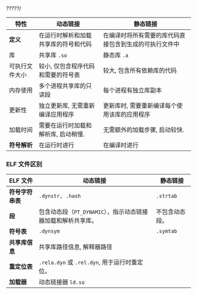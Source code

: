 ?????/

| 特性 | 动态链接 | 静态链接 |
|------|----------|----------|
| **定义** | 在运行时解析和加载共享库的符号和代码 | 在编译时将所有需要的库代码直接包含到生成的可执行文件中 |
| 库 | 共享库 `.so` | 静态库 `.a` |
| 可执行文件大小 | 较小, 仅包含程序代码和需要的符号表 | 较大, 包含所有依赖库的代码 |
| 内存使用 | 多个进程共享库的只读段 | 每个进程有独立库副本 |
| 更新性 | 独立更新库, 无需重新编译应用程序 | 更新库时, 需要重新编译每个使用该库的应用程序 |
| 加载时间 | 需要在运行时加载和解析库, 启动稍慢. | 无需额外的加载步骤, 启动较快. |
| **符号解析** | 在运行时进行 | 在编译时进行 |

### ELF 文件区别

| ELF 文件 | 动态链接 | 静态链接 |
|------|----------------------|----------------------|
| **符号字符串表** | `.dynstr, .hash` | `.strtab` |
| **段** | 包含动态段（`PT_DYNAMIC`），指示动态链接器加载和解析共享库。 | 不包含动态段。 |
| **符号表** | `.dynsym` | `.symtab` |
| **共享库信息** | 共享库路径信息, 解释器路径 |  |
| **重定位表** | `.rela.dyn` 或 `.rel.dyn`, 用于运行时重定位。 |  |
| **加载器** | 动态链接器 `ld.so` |  |
